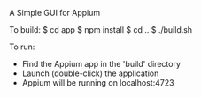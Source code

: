 A Simple GUI for Appium

To build:
$ cd app
$ npm install
$ cd ..
$ ./build.sh 

To run:
- Find the Appium app in the 'build' directory
- Launch (double-click) the application
- Appium will be running on localhost:4723
